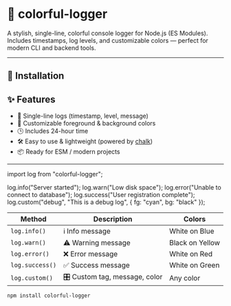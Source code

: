 # 🎨 colorful-logger

A stylish, single-line, colorful console logger for Node.js (ES Modules). Includes timestamps, log levels, and customizable colors — perfect for modern CLI and backend tools.

---

## 🚀 Installation

## ✨ Features

- 🎯 Single-line logs (timestamp, level, message)
- 🎨 Customizable foreground & background colors
- 🕒 Includes 24-hour time
- 🛠 Easy to use & lightweight (powered by [chalk](https://www.npmjs.com/package/chalk))
- 📦 Ready for ESM / modern projects

---



import log from "colorful-logger";

log.info("Server started");
log.warn("Low disk space");
log.error("Unable to connect to database");
log.success("User registration complete");
log.custom("debug", "This is a debug log", { fg: "cyan", bg: "black" });



| Method          | Description                   | Colors          |
| --------------- | ----------------------------- | --------------- |
| `log.info()`    | ℹ️ Info message               | White on Blue   |
| `log.warn()`    | ⚠️ Warning message            | Black on Yellow |
| `log.error()`   | ❌ Error message               | White on Red    |
| `log.success()` | ✅ Success message             | White on Green  |
| `log.custom()`  | 🎛 Custom tag, message, color | Any color       |


```bash
npm install colorful-logger

